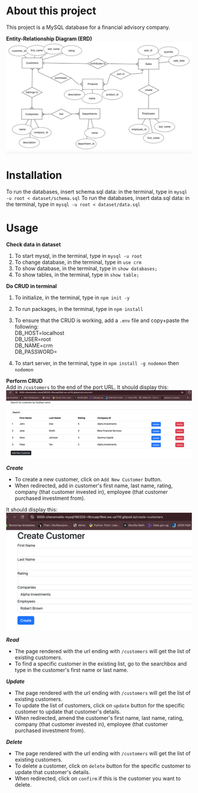 # About this project
This project is a MySQL database for a financial advisory company.

**Entity-Relationship Diagram (ERD)**
![erd](entity-framework/financial-advisory-company-erd.png)

# Installation
To run the databases, insert schema.sql data: in the terminal, type in `mysql -u root < dataset/schema.sql`
To run the databases, insert data.sql data: in the terminal, type in `mysql -u root < dataset/data.sql`

# Usage
**Check data in dataset**
1. To start mysql, in the terminal, type in `mysql -u root`
2. To change database, in the terminal, type in `use crm`
3. To show database, in the terminal, type in `show databases;`
4. To show tables, in the terminal, type in `show table;`

**Do CRUD in terminal**
1. To initialize, in the terminal, type in `npm init -y`
2. To run packages, in the terminal, type in `npm install`
3. To ensure that the CRUD is working, add a `.env` file and copy+paste the following:<br>
DB_HOST=localhost<br>
DB_USER=root<br>
DB_NAME=crm<br>
DB_PASSWORD=<br>

4. To start server, in the terminal, type in `npm install -g nodemon` then `nodemon`

**Perform CRUD**<br>
Add in `/customers` to the end of the port URL. 
It should display this:<br>
![get-customers](images/get-customers.png)

***Create***<br>
- To create a new customer, click on `Add New Customer` button.
- When redirected, add in customer's first name, last name, rating, company (that customer invested in), employee (that customer purchased investment from).

It should display this:<br>
![create-customer](images/create-customer.png)


***Read***<br>
- The page rendered with the url ending with `/customers` will get the list of existing customers.
- To find a specific customer in the existing list, go to the searchbox and type in the customer's first name or last name.

***Update***<br>
- The page rendered with the url ending with `/customers` will get the list of existing customers.
- To update the list of customers, click on `update` button for the specific customer to update that customer's details.
- When redirected, amend the customer's first name, last name, rating, company (that customer invested in), employee (that customer purchased investment from).

***Delete***<br>
- The page rendered with the url ending with `/customers` will get the list of existing customers.
- To delete a customer, click on `delete` button for the specific customer to update that customer's details.
- When redirected, click on `confirm` if this is the customer you want to delete.

